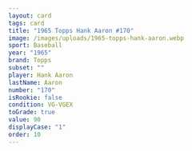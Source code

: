 ```yaml
---
layout: card
tags: card
title: "1965 Topps Hank Aaron #170"
image: /images/uploads/1965-topps-hank-aaron.webp
sport: Baseball
year: "1965"
brand: Topps
subset: ""
player: Hank Aaron
lastName: Aaron
number: "170"
isRookie: false
condition: VG-VGEX
toGrade: true
value: 90
displayCase: "1"
order: 10
---
```

